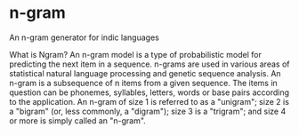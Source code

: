 n-gram
======

An n-gram generator for indic languages

What is Ngram?
An n-gram model is a type of probabilistic model for predicting the next item in a sequence.
n-grams are used in various areas of statistical natural language processing and genetic sequence analysis.
An n-gram is a subsequence of n items from a given sequence.
The items in question can be phonemes, syllables, letters, words or base pairs according to the application.
An n-gram of size 1 is referred to as a "unigram"; size 2 is a "bigram" (or, less commonly, a "digram");
size 3 is a "trigram"; and size 4 or more is simply called an "n-gram".

